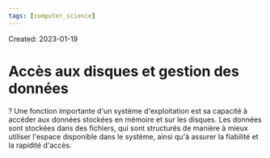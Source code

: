 ```yaml
---
tags: [computer_science] 
---
```

Created: 2023-01-19

# Accès aux disques et gestion des données
?
Une fonction importante d'un système d'exploitation est sa capacité à accéder aux données stockées en mémoire et sur les disques. Les données sont stockées dans des fichiers, qui sont structurés de manière à mieux utiliser l'espace disponible dans le système, ainsi qu'à assurer la fiabilité et la rapidité d'accès.
<!--SR:!2024-02-11,226,250-->